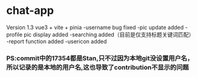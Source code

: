 # chat-app
Version 1.3
vue3 + vite + pinia
-username bug fixed
-pic update added
-profile pic display added
-searching added（目前是仅支持标题关键词匹配）
-report function added
-usericon added<br/>
<h3>PS:commit中的17354都是Stan,只不过因为本地git没设置用户名，所以记录的是本地的用户名,这也导致了contribution不显示的问题</h1>
